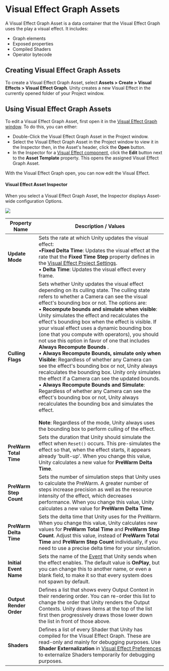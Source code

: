 # Visual Effect Graph Assets

A Visual Effect Graph Asset is a data container that the Visual Effect Graph uses the play a visual effect. It includes:

* Graph elements
* Exposed properties
* Compiled Shaders
* Operator bytecode

## Creating Visual Effect Graph Assets

To create a Visual Effect Graph Asset, select **Assets > Create > Visual Effects > Visual Effect Graph**. Unity creates a new Visual Effect in the currently opened folder of your Project window.

## Using Visual Effect Graph Assets

To edit a Visual Effect Graph Asset, first open it in the [Visual Effect Graph window](VisualEffectGraphWindow.md). To do this, you can either:

* Double-Click the Visual Effect Graph Asset in the Project window.
* Select the Visual Effect Graph Asset in the Project window to view it in the Inspector then, in the Asset's header, click the **Open** button.
* In the Inspector for a [Visual Effect component](VisualEffectComponent.md#the-visual-effect-inspector), click the **Edit** button next to the **Asset Template** property. This opens the assigned Visual Effect Graph Asset.

With the Visual Effect Graph open, you can now edit the Visual Effect.

#### Visual Effect Asset Inspector

When you select a Visual Effect Graph Asset, the Inspector displays Asset-wide configuration Options.

![](Images/VisualEffectAssetInspector.png)

| Property Name           | Description / Values                                         |
| ----------------------- | ------------------------------------------------------------ |
| **Update Mode**         | Sets the rate at which Unity updates the visual effect:<br /> &#8226;**Fixed Delta Time**: Updates the visual effect at the rate that the **Fixed Time Step** property defines in the [Visual Effect Project Settings](VisualEffectProjectSettings.md).<br />&#8226; **Delta Time**: Updates the visual effect every frame. |
| **Culling Flags**       | Sets whether Unity updates the visual effect depending on its culling state. The culling state refers to whether a Camera can see the visual effect's bounding box or not. The options are:<br />&#8226; **Recompute bounds and simulate when visible**: Unity simulates the effect and recalculates the effect's bounding box when the effect is visible. If your visual effect uses a dynamic bounding box (one that you compute with operators), you should not use this option in favor of one that includes **Always Recompute Bounds** .<br /> &#8226; **Always Recompute Bounds, simulate only when Visible**: Regardless of whether any Camera can see the effect's bounding box or not, Unity always recalculates the bounding box. Unity only simulates the effect if a Camera can see the updated bounds.<br />&#8226; **Always Recompute Bounds and Simulate**:  Regardless of whether any Camera can see the effect's bounding box or not, Unity always recalculates the bounding box and simulates the effect.<br /><br />**Note**: Regardless of the mode, Unity always uses the bounding box to perform culling of the effect. |
| **PreWarm Total Time**  | Sets the duration that Unity should simulate the effect when `Reset()` occurs. This pre-simulates the effect so that, when the effect starts, it appears already 'built-up'. When you change this value, Unity calculates a new value for **PreWarm Delta Time**. |
| **PreWarm Step Count**  | Sets the number of simulation steps that Unity uses to calculate the PreWarm. A greater number of steps increase precision as well as the resource intensity of the effect, which decreases performance. When you change this value, Unity calculates a new value for **PreWarm Delta Time**. |
| **PreWarm Delta Time**  | Sets the delta time  that Unity uses for the PreWarm. When you change this value, Unity  calculates new values for **PreWarm Total Time** and **PreWarm Step Count**. Adjust this value, instead of **PreWarm Total Time** and **PreWarm Step Count** individually, if you need to use a precise delta time for your simulation. |
| **Initial Event Name**  | Sets the name of the [Event](Events.md) that Unity sends when the effect enables. The default value is **OnPlay**, but you can change this to another name, or even a blank field, to make it so that every system does not spawn by default. |
| **Output Render Order** | Defines a list that shows every Output Context in their rendering order. You can re-order this list to change the order that Unity renders the Output Contexts. Unity draws items at the top of the list first then progressively draws those lower down the list in front of those above. |
| **Shaders**             | Defines a list of every Shader that Unity has compiled for the Visual Effect Graph. These are read-only and mainly for debugging purposes. Use **Shader Externalization** in [Visual Effect Preferences](VisualEffectPreferences.md) to externalize Shaders temporarily for debugging purposes. |

